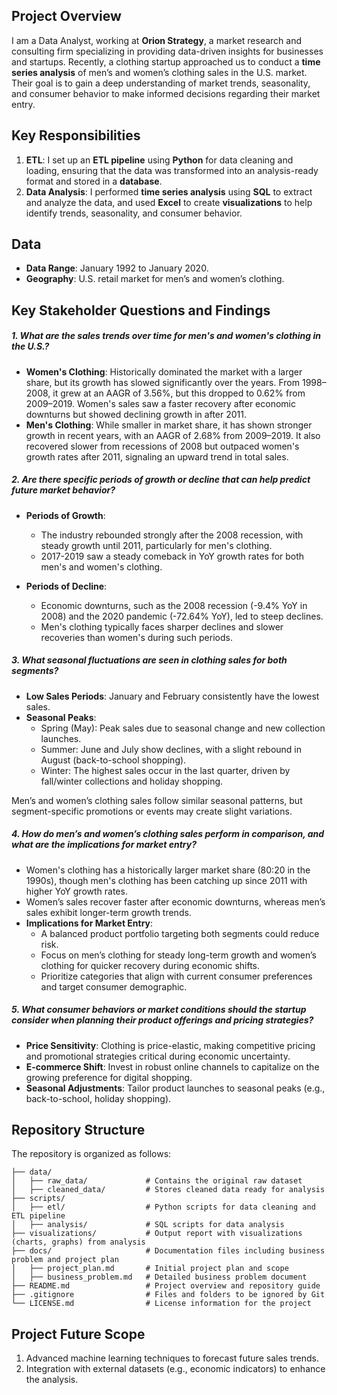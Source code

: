 ## Project Overview
I am a Data Analyst, working at **Orion Strategy**, a market research and consulting firm specializing in providing data-driven insights for businesses and startups. Recently, a clothing startup approached us to conduct a **time series analysis** of men’s and women’s clothing sales in the U.S. market. Their goal is to gain a deep understanding of market trends, seasonality, and consumer behavior to make informed decisions regarding their market entry.

## Key Responsibilities

1. **ETL**: I set up an **ETL pipeline** using **Python** for data cleaning and loading, ensuring that the data was transformed into an analysis-ready format and stored in a **database**.
2. **Data Analysis**: I performed **time series analysis** using **SQL** to extract and analyze the data, and used **Excel** to create **visualizations** to help identify trends, seasonality, and consumer behavior.

## Data
- **Data Range**: January 1992 to January 2020.
- **Geography**: U.S. retail market for men’s and women’s clothing.

## Key Stakeholder Questions and Findings
##### **1. What are the sales trends over time for men's and women's clothing in the U.S.?**
- **Women's Clothing**: Historically dominated the market with a larger share, but its growth has slowed significantly over the years. From 1998–2008, it grew at an AAGR of 3.56%, but this dropped to 0.62% from 2009–2019. Women's sales saw a faster recovery after economic downturns but showed declining growth in after 2011.  
- **Men's Clothing**: While smaller in market share, it has shown stronger growth in recent years, with an AAGR of 2.68% from 2009–2019. It also recovered slower from recessions of 2008 but outpaced women's growth rates after 2011, signaling an upward trend in total sales.  

##### **2. Are there specific periods of growth or decline that can help predict future market behavior?**
- **Periods of Growth**:  
  - The industry rebounded strongly after the 2008 recession, with steady growth until 2011, particularly for men's clothing.  
  - 2017-2019 saw a steady comeback in YoY growth rates for both men's and women's clothing.  

- **Periods of Decline**:  
  - Economic downturns, such as the 2008 recession (-9.4% YoY in 2008) and the 2020 pandemic (-72.64% YoY), led to steep declines.  
  - Men's clothing typically faces sharper declines and slower recoveries than women's during such periods.

##### **3. What seasonal fluctuations are seen in clothing sales for both segments?**
- **Low Sales Periods**: January and February consistently have the lowest sales.  
- **Seasonal Peaks**:  
  - Spring (May): Peak sales due to seasonal change and new collection launches.  
  - Summer: June and July show declines, with a slight rebound in August (back-to-school shopping).  
  - Winter: The highest sales occur in the last quarter, driven by fall/winter collections and holiday shopping.  

Men’s and women’s clothing sales follow similar seasonal patterns, but segment-specific promotions or events may create slight variations.

##### **4. How do men’s and women’s clothing sales perform in comparison, and what are the implications for market entry?**
- Women's clothing has a historically larger market share (80:20 in the 1990s), though men's clothing has been catching up since 2011 with higher YoY growth rates.  
- Women’s sales recover faster after economic downturns, whereas men’s sales exhibit longer-term growth trends.  
- **Implications for Market Entry**:  
  - A balanced product portfolio targeting both segments could reduce risk.  
  - Focus on men’s clothing for steady long-term growth and women’s clothing for quicker recovery during economic shifts.  
  - Prioritize categories that align with current consumer preferences and target consumer demographic.

##### **5. What consumer behaviors or market conditions should the startup consider when planning their product offerings and pricing strategies?**
- **Price Sensitivity**: Clothing is price-elastic, making competitive pricing and promotional strategies critical during economic uncertainty.  
- **E-commerce Shift**: Invest in robust online channels to capitalize on the growing preference for digital shopping.   
- **Seasonal Adjustments**: Tailor product launches to seasonal peaks (e.g., back-to-school, holiday shopping).   

## Repository Structure
The repository is organized as follows:

```plaintext
├── data/
│   ├── raw_data/             # Contains the original raw dataset
│   ├── cleaned_data/         # Stores cleaned data ready for analysis
├── scripts/
│   ├── etl/                  # Python scripts for data cleaning and ETL pipeline
│   ├── analysis/             # SQL scripts for data analysis
├── visualizations/           # Output report with visualizations (charts, graphs) from analysis
├── docs/                     # Documentation files including business problem and project plan
│   ├── project_plan.md       # Initial project plan and scope
│   ├── business_problem.md   # Detailed business problem document
├── README.md                 # Project overview and repository guide
├── .gitignore                # Files and folders to be ignored by Git
└── LICENSE.md                # License information for the project
```
## Project Future Scope
1. Advanced machine learning techniques to forecast future sales trends.
2. Integration with external datasets (e.g., economic indicators) to enhance the analysis.


